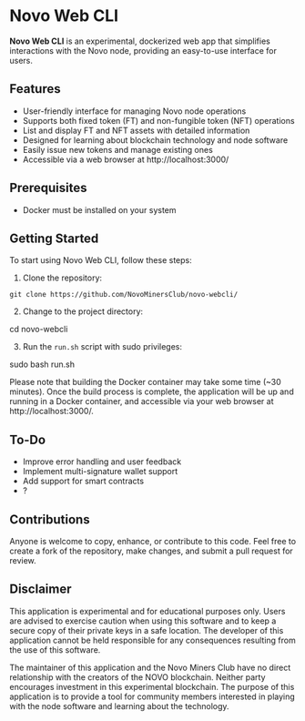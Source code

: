 # Novo Web CLI

**Novo Web CLI** is an experimental, dockerized web app that simplifies interactions with the Novo node, providing an easy-to-use interface for users.

## Features

- User-friendly interface for managing Novo node operations
- Supports both fixed token (FT) and non-fungible token (NFT) operations
- List and display FT and NFT assets with detailed information
- Designed for learning about blockchain technology and node software
- Easily issue new tokens and manage existing ones
- Accessible via a web browser at http://localhost:3000/

## Prerequisites

- Docker must be installed on your system

## Getting Started

To start using Novo Web CLI, follow these steps:

1. Clone the repository:

```git clone https://github.com/NovoMinersClub/novo-webcli/```


2. Change to the project directory:

cd novo-webcli


3. Run the `run.sh` script with sudo privileges:

sudo bash run.sh



Please note that building the Docker container may take some time (~30 minutes). Once the build process is complete, the application will be up and running in a Docker container, and accessible via your web browser at http://localhost:3000/.

## To-Do

- Improve error handling and user feedback
- Implement multi-signature wallet support
- Add support for smart contracts
- ?

## Contributions

Anyone is welcome to copy, enhance, or contribute to this code. Feel free to create a fork of the repository, make changes, and submit a pull request for review.

## Disclaimer

This application is experimental and for educational purposes only. Users are advised to exercise caution when using this software and to keep a secure copy of their private keys in a safe location. The developer of this application cannot be held responsible for any consequences resulting from the use of this software.

The maintainer of this application and the Novo Miners Club have no direct relationship with the creators of the NOVO blockchain. Neither party encourages investment in this experimental blockchain. The purpose of this application is to provide a tool for community members interested in playing with the node software and learning about the technology.
